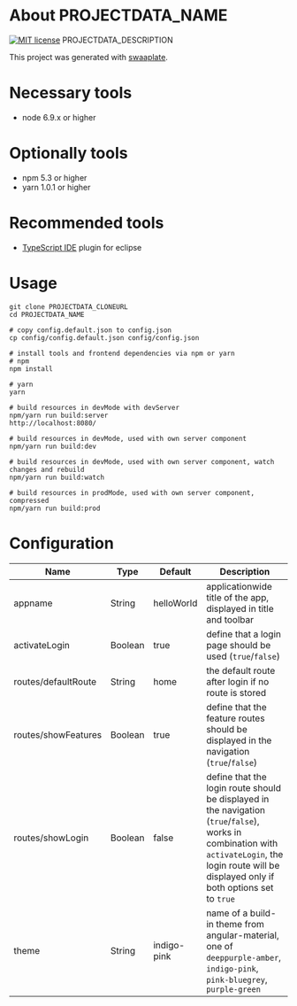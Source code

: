 # About PROJECTDATA_NAME
[![MIT license](https://img.shields.io/badge/license-MIT-blue.svg)](./LICENSE.md)
PROJECTDATA_DESCRIPTION

This project was generated with [swaaplate](https://github.com/inpercima/swaaplate).

# Necessary tools
* node 6.9.x or higher

# Optionally tools
* npm 5.3 or higher
* yarn 1.0.1 or higher

# Recommended tools
* [TypeScript IDE](https://marketplace.eclipse.org/content/typescript-ide) plugin for eclipse

# Usage

```
git clone PROJECTDATA_CLONEURL
cd PROJECTDATA_NAME

# copy config.default.json to config.json
cp config/config.default.json config/config.json

# install tools and frontend dependencies via npm or yarn
# npm
npm install

# yarn
yarn

# build resources in devMode with devServer
npm/yarn run build:server
http://localhost:8080/

# build resources in devMode, used with own server component
npm/yarn run build:dev

# build resources in devMode, used with own server component, watch changes and rebuild
npm/yarn run build:watch

# build resources in prodMode, used with own server component, compressed
npm/yarn run build:prod
```

# Configuration
| Name | Type | Default | Description |
| ---- | ---- | ------- | ----------- |
| appname | String | helloWorld | applicationwide title of the app, displayed in title and toolbar |
| activateLogin | Boolean | true | define that a login page should be used (`true`/`false`) |
| routes/defaultRoute | String | home | the default route after login if no route is stored |
| routes/showFeatures | Boolean | true | define that the feature routes should be displayed in the navigation (`true`/`false`) |
| routes/showLogin | Boolean | false | define that the login route should be displayed in the navigation (`true`/`false`), works in combination with `activateLogin`, the login route will be displayed only if both options set to `true` |
| theme | String | indigo-pink | name of a build-in theme from angular-material, one of `deeppurple-amber`, `indigo-pink`, `pink-bluegrey`, `purple-green` |
